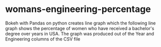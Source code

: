 # womans-engineering-percentage
Bokeh with Pandas on python creates line graph which the following line graph shows the percentage of women who have received a bachelor's degree over years in USA. The graph was produced out of the Year  and Engineering  columns of the CSV file
